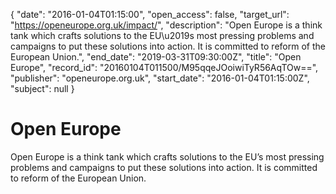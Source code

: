 {
  "date": "2016-01-04T01:15:00", 
  "open_access": false, 
  "target_url": "https://openeurope.org.uk/impact/", 
  "description": "Open Europe is a think tank which crafts solutions to the EU\u2019s most pressing problems and campaigns to put these solutions into action. It is committed to reform of the European Union.", 
  "end_date": "2019-03-31T09:30:00Z", 
  "title": "Open Europe", 
  "record_id": "20160104T011500/M95qqeJOoiwiTyR56AqTOw==", 
  "publisher": "openeurope.org.uk", 
  "start_date": "2016-01-04T01:15:00Z", 
  "subject": null
}

# Open Europe

Open Europe is a think tank which crafts solutions to the EU’s most pressing problems and campaigns to put these solutions into action. It is committed to reform of the European Union.